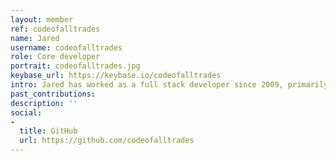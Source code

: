 ```yaml
---
layout: member
ref: codeofalltrades
name: Jared
username: codeofalltrades
role: Core developer
portrait: codeofalltrades.jpg
keybase_url: https://keybase.io/codeofalltrades
intro: Jared has worked as a full stack developer since 2009, primarily working on websites, web services, and Windows services. Recently he felt compelled to investigate the open-source world, getting involved in blockchain and cryptocurrency. Jared prides himself on his ability to translate complex development processes into that which is easily understood. He also enjoys mentoring new developers, watching them grow and thrive as a result. Jared lives by his motto, “If you can dream it, I can build it”, applying that attitude to his work on Veil.
past_contributions: 
description: ''
social:
- 
  title: GitHub
  url: https://github.com/codeofalltrades
---
```



